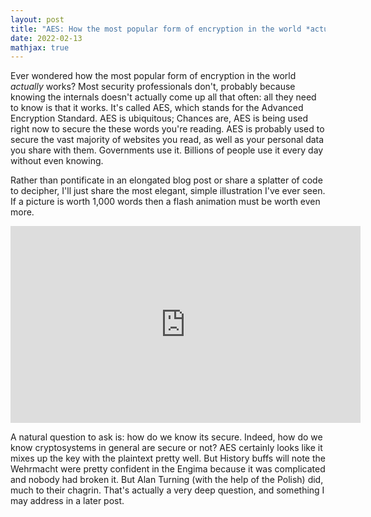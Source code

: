 ```yaml
---
layout: post
title: "AES: How the most popular form of encryption in the world *actually* works"
date: 2022-02-13
mathjax: true
---
```


Ever wondered how the most popular form of encryption in the world
*actually* works? Most security professionals don't, probably because knowing
the internals doesn't actually come up all that often: all they need to know is that
it works. It's called AES, which stands for the Advanced Encryption Standard.
AES is ubiquitous; Chances are, AES is being used right now to secure the these words you're reading. AES is probably used to secure the vast majority of websites you read, as well as your personal data you share with them. Governments use it. Billions of people use
it every day without even knowing.

Rather than pontificate in an elongated blog post or share a splatter of code to decipher, I'll just share the most elegant, simple illustration I've ever seen. If a picture is worth 1,000 words then a flash animation must be worth even more.

<iframe width="560" height="315" src="https://www.youtube.com/embed/gP4PqVGudtg" title="YouTube video player" frameborder="0" allow="accelerometer; autoplay; clipboard-write; encrypted-media; gyroscope; picture-in-picture" allowfullscreen></iframe>

A natural question to ask is: how do we know its secure. Indeed, how do we know
cryptosystems in general are secure or not? AES certainly looks like
it mixes up the key with the plaintext pretty well. But History buffs will
note the Wehrmacht were pretty confident in the Engima because it was
complicated and nobody had broken it. But Alan Turning (with the
help of the Polish) did, much to their chagrin. That's actually a very deep question, and something I
may address in a later post.
